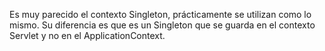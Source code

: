 Es muy parecido el contexto Singleton, prácticamente se utilizan como lo mismo.
Su diferencia es que es un Singleton que se guarda en el contexto Servlet y no en el ApplicationContext.